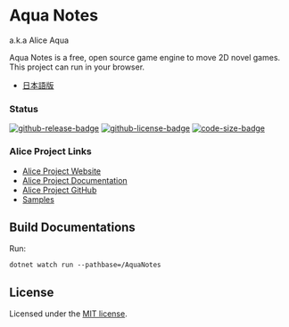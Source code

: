 # Aqua Notes

a.k.a Alice Aqua

Aqua Notes is a free, open source game engine to move 2D novel games. This project can run in your browser.

- [日本語版](./docs/README.ja.md)

### Status

<!-- badges -->
[![github-release-badge]][github-release]
[![github-license-badge]][github-license]
[![code-size-badge]](./)
<!-- badges -->

[github-release]: https://github.com/AliceNovel/AquaNotes/releases/latest
[github-release-badge]: https://img.shields.io/github/release/AliceNovel/AquaNotes.svg?logo=github&style=flat "Latest Release"
[github-license]: https://github.com/AliceNovel/AquaNotes/blob/master/LICENSE.txt
[github-license-badge]: https://img.shields.io/github/license/AliceNovel/AquaNotes.svg?style=flat "License"
[code-size-badge]: https://img.shields.io/github/languages/code-size/AliceNovel/AquaNotes

### Alice Project Links

- [Alice Project Website](https://alicenovel.web.app/en "Alice Novel make you fun!")
- [Alice Project Documentation](https://alicenovel.web.app/en/docs "Standard Anov Syntax for Alice Novel - Alice Project")
- [Alice Project GitHub](https://github.com/AliceNovel)
- [Samples](https://github.com/AliceNovel/SampleGames)

## Build Documentations

<!-- TBW -->

Run:
```
dotnet watch run --pathbase=/AquaNotes
```

## License

Licensed under the [MIT license](./LICENSE).
